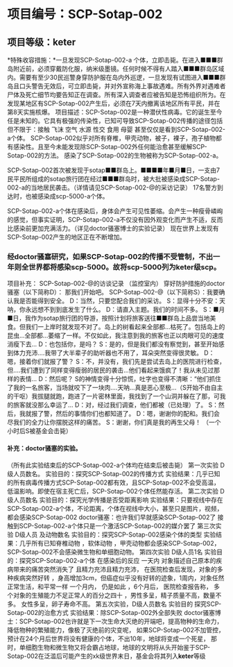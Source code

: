 # 项目编号：SCP-Sotap-002

## 项目等级：**keter**

*特殊收容措施：*一旦发现SCP-Sotap-002-a 个体，立即击毙。在进入■■■群岛附近前，必须穿戴防化服，纳米级墨镜。任何时候不得有人踏入■■■群岛区域内。需要有至少30民巡警身穿防护服在岛内外巡逻，一旦发现有试图进入■■■群岛且口头警告无效后，可立即击毙，并对外宣称海上事故遇难。所有外界对遇难者尸体及死亡细节均要告知正在调查。所有深入调查者应被告知是恐怖组织所为。在发现某地区有SCP-Sotap-002产生后，必须在7天内撤离该地区所有平民，并在第8天实施核爆。
项目描述：SCP-Sotap-002是一种潜伏性病毒。它的诞生至今任是未知的。它具有极强的传染性，已知可导致SCP-Sotap-002传播的途径包括但不限于：接触 飞沫 空气 水源 性交 食用 母婴 甚至仅仅是看到SCP-Sotap-002-a个体。
SCP-Sotap-002似乎对所有脊椎，甲壳动物，被子，裸子，孢子植物都有感染性。且至今未能发现除SCP-Sotap-002外任何能治愈甚至缓解SCP-Sotap-002的方法。
感染了SCP-Sotap-002的生物被称为SCP-Sotap-002-a。

SCP-Sotap-002首次被发现于sotap■■群岛上。■■■■年■月■日，一支由7民平民所组成的sotap旅行团在经过■■■群岛时，被大批被感染成SCP-Sotap-002-a的当地居民袭击。（详情请见SCP-Sotap-002-@的采访记录）
17名警方到达时，也被感染成scp-5000-a个体。

SCP-Sotap-002-a个体在感染后，身体会产生可见性萎缩。会产生一种瘦骨嶙峋的感觉，但事实证明，SCP-Sotap-002-a不仅没有因外观变化而产生不适，反而比感染前更加充满活力。（详见doctor骚塞博士的实验记录）
现在世界上发现有SCP-Sotap-002产生的地区正在不断增加。

### 经doctor骚塞研究，如果SCP-Sotap-002的传播不受管制，不出一年则全世界都将感染scp-5000。故将scp-5000列为keter级scp。
项目补充：
SCP-Sotap-002-@的访谈记录
（监控室内）
穿好防护措施的doctor骚塞（以下简称D）：
那我们开始吧。
SCP-Sotap-002-@（以下简称S）：我要确认我是否能得到安全。
D：当然，只要您配合我们的采访。
S：显得十分不安：天呐，你永远想不到到底发生了什么。
D：请直入主题。我们的时间不多。
S：■月■日，我作为sotap旅行团的导游，按照计划将旅客送往■■群岛上品尝当地美食。但我们一上岸时就发现不对了。岛上的树看起来全部都...枯死了。包括岛上的昆虫...全部都...萎缩了一样。不仅如此，我注意到我的旅客也正以肉眼可见的速度消瘦下去...
D：也包括你，是吗？
S：是的，但是我们都没有察觉到，甚至开始感到体力充沛....我带了大半辈子的助听器也不用了，耳朵突然变得很灵敏。
D：嗯，接着你们就报了警？
S：不，并没有，我们先是尝试去岛上的医院进行检查，但....我们遭到了同样变得瘦弱的居民的袭击...他们看起来饿疯了！我从未见过那样的表情...
D：然后呢？
S的神情变得十分惊慌，吐字也变得不清晰：“他们抓住了我的一名旅客，当场就咬下了一块肉....天呐...真是恶心至极...（S开始不由自主的干呕）我拔腿就跑，跑进了一片密林里面，我找到了一个山洞并躲在了那，可我的旅客就没那么幸运了...
D：对，经过我们调查，他们都被（已处理）了。
S：然后，我就报了警，然后的事情你们也都知道了。
D：嗯，谢谢你的配和。我们会尽我们的全力让你摆脱这样的痛苦。
S：谢谢，你们真是我的再生父母！
（一个小时后S被基金会击毙）

#### 补充：doctor骚塞的实验。
（所有此实验结束后的SCP-Sotap-002-a个体均在结束后被击毙）
第一次实验
D级人员数名。
实验目的：探究SCP-Sotap-002的传播方式
实验结果：几乎已知的所有病毒传播方式SCP-Sotap-002都有效，且SCP-Sotap-002不会受高温，低温影响。即使在宿主死亡后，SCP-Sotap-002个体任然能存活。
第二次实验
D级人员数名
实验目的：探究光学传播是否受距离影响
实验结果：只要视线中存在SCP-Sotap-002-a个体，不论距离，个体在视线中大小，甚至只是图片，视频，都会感染SCP-Sotap-002
doctor骚塞：也许我们早就感染SCP-Sotap-002了 接触到SCP-Sotap-002-a个体只是一个激活SCP-Sotap-002的媒介罢了
第三次实验
D级人员 及动物数名
实验目的：探究SCP-Sotap-002感染个体的类型
实验结果：几乎所有已知脊椎动物 ，软体动物 ，甲壳动物都会感染SCP-Sotap-002， SCP-Sotap-002不会感染微生物和单细胞动物。
第四次实验
D级人员1名
实验目的：探究SCP-Sotap-002-a个体 在感染后的反应
一天内 对象描述自己原本的疾病带来的痛苦突然消失了 
且精力充沛且精力充沛， 在医院检查后发现，对象的多种疾病突然好转 ，身高增加3cm，但癌症似乎没有好转的迹象，1周内，对象任然正常生活，和平常一样 
一个月内， 仍是如此 ，6个月后， 医院检查报告称， 多个对象的生殖能力不足正常人的百分之四十 ，男性多呈，精子质量不高，数量不多。
女性多呈，卵子寿命不高。
第五次实验，D级人员数名
实验目的 探究SCP-Sotap-002的治愈方式 
实验结果：除SCP-Sotap-002外全部失败
doctor骚塞博士：SCP-Sotap-002也许就是下一次生命大灭绝的开端吧，提高物种的生命力， 降低物种的繁殖能力，像极了灭绝前的灾变呢， 如果SCP-Sotap-002不加管控，预计在24个月后世界将没有健康的个体，不出10年，地球将变成一个死星， 那时，单细胞生物和微生物又将会霸占地球，地球的文明将从头开始鉴于SCP-Sotap-002在泛滥后可能产生的xk级世界末日，基金会将其列入**keter**等级
